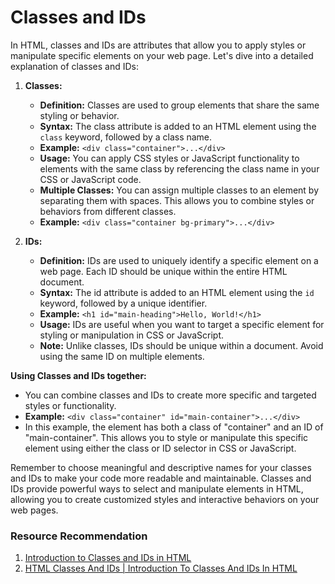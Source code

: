 # Classes and IDs

In HTML, classes and IDs are attributes that allow you to apply styles or manipulate specific elements on your web page. Let's dive into a detailed explanation of classes and IDs:

1. **Classes:**

   - **Definition:** Classes are used to group elements that share the same styling or behavior.
   - **Syntax:** The class attribute is added to an HTML element using the `class` keyword, followed by a class name.
   - **Example:** `<div class="container">...</div>`
   - **Usage:** You can apply CSS styles or JavaScript functionality to elements with the same class by referencing the class name in your CSS or JavaScript code.
   - **Multiple Classes:** You can assign multiple classes to an element by separating them with spaces. This allows you to combine styles or behaviors from different classes.
   - **Example:** `<div class="container bg-primary">...</div>`

2. **IDs:**
   - **Definition:** IDs are used to uniquely identify a specific element on a web page. Each ID should be unique within the entire HTML document.
   - **Syntax:** The id attribute is added to an HTML element using the `id` keyword, followed by a unique identifier.
   - **Example:** `<h1 id="main-heading">Hello, World!</h1>`
   - **Usage:** IDs are useful when you want to target a specific element for styling or manipulation in CSS or JavaScript.
   - **Note:** Unlike classes, IDs should be unique within a document. Avoid using the same ID on multiple elements.

**Using Classes and IDs together:**

- You can combine classes and IDs to create more specific and targeted styles or functionality.
- **Example:** `<div class="container" id="main-container">...</div>`
- In this example, the element has both a class of "container" and an ID of "main-container". This allows you to style or manipulate this specific element using either the class or ID selector in CSS or JavaScript.

Remember to choose meaningful and descriptive names for your classes and IDs to make your code more readable and maintainable. Classes and IDs provide powerful ways to select and manipulate elements in HTML, allowing you to create customized styles and interactive behaviors on your web pages.

### Resource Recommendation

1. <a href="https://youtu.be/wXUhTZpF_HQ" target="_blank">Introduction to Classes and IDs in HTML</a>
2. <a href="https://youtu.be/iFFCKG7BcQs" target="_blank">HTML Classes And IDs | Introduction To Classes And IDs In HTML</a>
